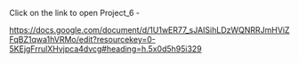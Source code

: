 Click on the link to open Project_6  -

https://docs.google.com/document/d/1U1wER77_sJAISihLDzWQNRRJmHViZFqBZ1qwa1hVRMo/edit?resourcekey=0-5KEjgFrrulXHvjpca4dvcg#heading=h.5x0d5h95i329
